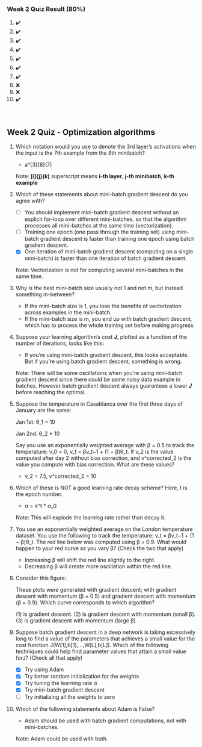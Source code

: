 ### Week 2 Quiz Result **(80%)**

1. ✔️
2. ✔️
3. ✔️
4. ✔️
5. ✔️
6. ✔️
7. ✔️
8. ❌
9. ❌
10. ✔️

<br/>

## Week 2 Quiz - Optimization algorithms

1. Which notation would you use to denote the 3rd layer’s activations when the input is the 7th example from the 8th minibatch?

    - a^\[3]\{8}\(7)
    
    Note: **[i]{j}(k)** superscript means **i-th layer**, **j-th minibatch**, **k-th example**
    
2. Which of these statements about mini-batch gradient descent do you agree with?

    - [ ] You should implement mini-batch gradient descent without an explicit for-loop over different mini-batches, so that the algorithm processes all mini-batches at the same time (vectorization).
    - [ ] Training one epoch (one pass through the training set) using mini-batch gradient descent is faster than training one epoch using batch gradient descent.
    - [x] One iteration of mini-batch gradient descent (computing on a single mini-batch) is faster than one iteration of batch gradient descent.
    
    Note: Vectorization is not for computing several mini-batches in the same time.
    
3. Why is the best mini-batch size usually not 1 and not m, but instead something in-between?

    - If the mini-batch size is 1, you lose the benefits of vectorization across examples in the mini-batch.
    - If the mini-batch size is m, you end up with batch gradient descent, which has to process the whole training set before making progress.
    
4. Suppose your learning algorithm’s cost ***J***, plotted as a function of the number of iterations, looks like this:

    - If you’re using mini-batch gradient descent, this looks acceptable. But if you’re using batch gradient descent, something is wrong.
    
    Note: There will be some oscillations when you're using mini-batch gradient descent since there could be some noisy data example in batches. However batch gradient descent always guarantees a lower ***J*** before reaching the optimal.
    
5. Suppose the temperature in Casablanca over the first three days of January are the same:

    Jan 1st: θ_1 = 10
    
    Jan 2nd: θ_2 * 10
    
    Say you use an exponentially weighted average with β = 0.5 to track the temperature: v_0 = 0, v_t = βv_t−1 + (1 − β)θ_t. If v_2 is the value computed after day 2 without bias correction, and v^corrected_2 is the value you compute with bias correction. What are these values?
    
    - v_2 = 7.5, v^corrected_2 = 10
    
6. Which of these is NOT a good learning rate decay scheme? Here, t is the epoch number.

    - α = e^t * α_0
    
    Note: This will explode the learning rate rather than decay it.
    
7. You use an exponentially weighted average on the London temperature dataset. You use the following to track the temperature: v_t = βv_t−1 + (1 − β)θ_t. The red line below was computed using β = 0.9. What would happen to your red curve as you vary β? (Check the two that apply)

    - Increasing β will shift the red line slightly to the right.
    - Decreasing β will create more oscillation within the red line.
    
8. Consider this figure:

    These plots were generated with gradient descent; with gradient descent with momentum (β = 0.5) and gradient descent with momentum (β = 0.9). Which curve corresponds to which algorithm?

    (1) is gradient descent. (2) is gradient descent with momentum (small β). (3) is gradient descent with momentum (large β)

9. Suppose batch gradient descent in a deep network is taking excessively long to find a value of the parameters that achieves a small value for the cost function J(W[1],b[1],...,W[L],b[L]). Which of the following techniques could help find parameter values that attain a small value forJ? (Check all that apply)

    - [x] Try using Adam
    - [x] Try better random initialization for the weights
    - [x] Try tuning the learning rate α
    - [x] Try mini-batch gradient descent
    - [ ] Try initializing all the weights to zero

10. Which of the following statements about Adam is False? 

    - Adam should be used with batch gradient computations, not with mini-batches.
    
    Note: Adam could be used with both.
